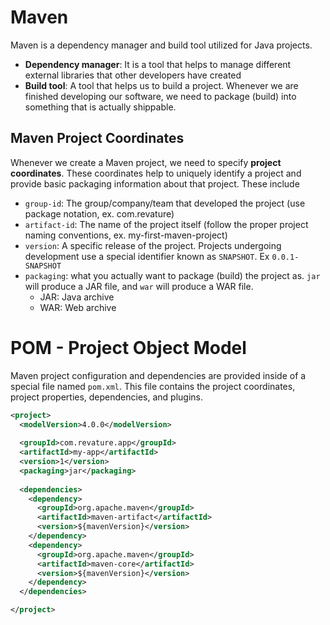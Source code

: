 # Maven
Maven is a dependency manager and build tool utilized for Java projects.

* **Dependency manager**: It is a tool that helps to manage different external libraries that other developers have created
* **Build tool**: A tool that helps us to build a project. Whenever we are finished developing our software, we need to package (build) into something that is actually shippable.

## Maven Project Coordinates
Whenever we create a Maven project, we need to specify **project coordinates**. These coordinates help to uniquely identify a project and provide basic packaging information about that project. These include

- `group-id`: The group/company/team that developed the project (use package notation, ex. com.revature)
- `artifact-id`: The name of the project itself (follow the proper project naming conventions, ex. my-first-maven-project)
- `version`: A specific release of the project. Projects undergoing development use a special identifier known as `SNAPSHOT`. Ex `0.0.1-SNAPSHOT`
- `packaging`: what you actually want to package (build) the project as. `jar` will produce a JAR file, and `war` will produce a WAR file.
    - JAR: Java archive
    - WAR: Web archive

# POM - Project Object Model
Maven project configuration and dependencies are provided inside of a special file named `pom.xml`. This file contains the project coordinates, project properties, dependencies, and plugins.

```xml
<project>
  <modelVersion>4.0.0</modelVersion>
 
  <groupId>com.revature.app</groupId>
  <artifactId>my-app</artifactId>
  <version>1</version>
  <packaging>jar</packaging>
  
  <dependencies>
    <dependency>
      <groupId>org.apache.maven</groupId>
      <artifactId>maven-artifact</artifactId>
      <version>${mavenVersion}</version>
    </dependency>
    <dependency>
      <groupId>org.apache.maven</groupId>
      <artifactId>maven-core</artifactId>
      <version>${mavenVersion}</version>
    </dependency>
  </dependencies>

</project>
```